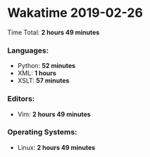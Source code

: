 # Wakatime 2019-02-26

Time Total: **2 hours 49 minutes**

### Languages:
- Python: **52 minutes** 
- XML: **1 hours** 
- XSLT: **57 minutes** 

### Editors:
- Vim: **2 hours 49 minutes** 

### Operating Systems:
- Linux: **2 hours 49 minutes** 

